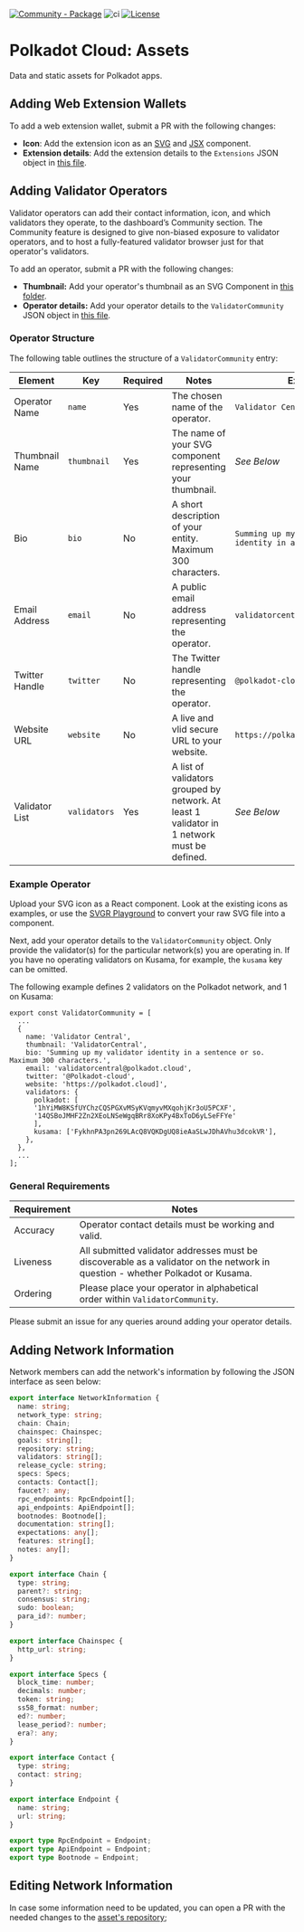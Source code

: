 [![Community - Package](https://img.shields.io/badge/Community-Package-E6007A?logo=polkadot&logoColor=E6007A)](https://github.com/polkadot-cloud/library) ![ci](https://github.com/polkadot-cloud/library/actions/workflows/main.yml/badge.svg) [![License](https://img.shields.io/badge/License-GPL_3.0_only-blue.svg)](https://opensource.org/license/gpl-3-0/)

# Polkadot Cloud: Assets

Data and static assets for Polkadot apps.

## Adding Web Extension Wallets

To add a web extension wallet, submit a PR with the following changes:
* **Icon**: Add the extension icon as an [SVG](https://github.com/polkadot-cloud/library/tree/main/packages/assets/lib/extensions/svg) and [JSX](https://github.com/polkadot-cloud/library/tree/main/packages/assets/lib/extensions/jsx) component.
* **Extension details**: Add the extension details to the `Extensions` JSON object in [this file](https://github.com/polkadot-cloud/library/blob/main/packages/assets/lib/extensions/index.tsx).

## Adding Validator Operators

Validator operators can add their contact information, icon, and which validators they operate, to the dashboard’s Community section. The Community feature is designed to give non-biased exposure to validator operators, and to host a fully-featured validator browser just for that operator's validators.

To add an operator, submit a PR with the following changes:

- **Thumbnail:** Add your operator's thumbnail as an SVG Component in [this folder](https://github.com/polkadot-cloud/library/tree/main/packages/assets/lib/validators/thumbnails).
- **Operator details:** Add your operator details to the `ValidatorCommunity` JSON object in [this file](https://github.com/polkadot-cloud/library/blob/main/packages/assets/lib/validators/index.tsx).

### Operator Structure

The following table outlines the structure of a `ValidatorCommunity` entry:

| Element        | Key          | Required | Notes                                                                                       | Example                                                 |
| -------------- | ------------ | -------- | ------------------------------------------------------------------------------------------- | ------------------------------------------------------- |
| Operator Name  | `name`       | Yes      | The chosen name of the operator.                                                            | `Validator Central`                                     |
| Thumbnail Name | `thumbnail`  | Yes      | The name of your SVG component representing your thumbnail.                                 | _See Below_                                             |
| Bio            | `bio`        | No       | A short description of your entity. Maximum 300 characters.                                 | `Summing up my validator identity in a sentence or so.` |
| Email Address  | `email`      | No       | A public email address representing the operator.                                           | `validatorcentral@polkadot.cloud`                       |
| Twitter Handle | `twitter`    | No       | The Twitter handle representing the operator.                                               | `@polkadot-cloud`                                       |
| Website URL    | `website`    | No       | A live and vlid secure URL to your website.                                                 | `https://polkadot.cloud`                                 |
| Validator List | `validators` | Yes      | A list of validators grouped by network. At least 1 validator in 1 network must be defined. | _See Below_                                             |

### Example Operator

Upload your SVG icon as a React component. Look at the existing icons as examples, or use the [SVGR Playground](https://react-svgr.com/playground/) to convert your raw SVG file into a component.

Next, add your operator details to the `ValidatorCommunity` object. Only provide the validator(s) for the particular network(s) you are operating in. If you have no operating validators on Kusama, for example, the `kusama` key can be omitted.

The following example defines 2 validators on the Polkadot network, and 1 on Kusama:

```
export const ValidatorCommunity = [
  ...
  {
    name: 'Validator Central',
    thumbnail: 'ValidatorCentral',
    bio: 'Summing up my validator identity in a sentence or so. Maximum 300 characters.',
    email: 'validatorcentral@polkadot.cloud',
    twitter: '@Polkadot-cloud',
    website: 'https://polkadot.cloud]',
    validators: {
      polkadot: [
      '1hYiMW8KSfUYChzCQSPGXvMSyKVqmyvMXqohjKr3oU5PCXF',
      '14QSBoJMHF2Zn2XEoLNSeWgqBRr8XoKPy4BxToD6yLSeFFYe'
      ],
      kusama: ['FykhnPA3pn269LAcQ8VQKDgUQ8ieAaSLwJDhAVhu3dcokVR'],
    },
  },
  ...
];

```

### General Requirements

| Requirement | Notes                                                                                                                                                                                             |
| ----------- | ------------------------------------------------------------------------------------------------------------------------------------------------------------------------------------------------- |
| Accuracy    | Operator contact details must be working and valid.                                                                                                                                               |
| Liveness    | All submitted validator addresses must be discoverable as a validator on the network in question - whether Polkadot or Kusama.                                                                    |
| Ordering    | Please place your operator in alphabetical order within `ValidatorCommunity`. |

Please submit an issue for any queries around adding your operator details.


## Adding Network Information

Network members can add the network's information by following the JSON interface as seen below:

```ts
export interface NetworkInformation {
  name: string;
  network_type: string;
  chain: Chain;
  chainspec: Chainspec;
  goals: string[];
  repository: string;
  validators: string[];
  release_cycle: string;
  specs: Specs;
  contacts: Contact[];
  faucet?: any;
  rpc_endpoints: RpcEndpoint[];
  api_endpoints: ApiEndpoint[];
  bootnodes: Bootnode[];
  documentation: string[];
  expectations: any[];
  features: string[];
  notes: any[];
}

export interface Chain {
  type: string;
  parent?: string;
  consensus: string;
  sudo: boolean;
  para_id?: number;
}

export interface Chainspec {
  http_url: string;
}

export interface Specs {
  block_time: number;
  decimals: number;
  token: string;
  ss58_format: number;
  ed?: number;
  lease_period?: number;
  era?: any;
}

export interface Contact {
  type: string;
  contact: string;
}

export interface Endpoint {
  name: string;
  url: string;
}

export type RpcEndpoint = Endpoint;
export type ApiEndpoint = Endpoint;
export type Bootnode = Endpoint;
```

## Editing Network Information

In case some information need to be updated, you can open a PR with the needed changes to the [asset's repository](https://github.com/polkadot-cloud/library);